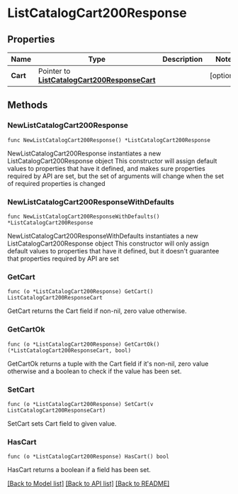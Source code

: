 # ListCatalogCart200Response

## Properties

Name | Type | Description | Notes
------------ | ------------- | ------------- | -------------
**Cart** | Pointer to [**ListCatalogCart200ResponseCart**](ListCatalogCart200ResponseCart.md) |  | [optional] 

## Methods

### NewListCatalogCart200Response

`func NewListCatalogCart200Response() *ListCatalogCart200Response`

NewListCatalogCart200Response instantiates a new ListCatalogCart200Response object
This constructor will assign default values to properties that have it defined,
and makes sure properties required by API are set, but the set of arguments
will change when the set of required properties is changed

### NewListCatalogCart200ResponseWithDefaults

`func NewListCatalogCart200ResponseWithDefaults() *ListCatalogCart200Response`

NewListCatalogCart200ResponseWithDefaults instantiates a new ListCatalogCart200Response object
This constructor will only assign default values to properties that have it defined,
but it doesn't guarantee that properties required by API are set

### GetCart

`func (o *ListCatalogCart200Response) GetCart() ListCatalogCart200ResponseCart`

GetCart returns the Cart field if non-nil, zero value otherwise.

### GetCartOk

`func (o *ListCatalogCart200Response) GetCartOk() (*ListCatalogCart200ResponseCart, bool)`

GetCartOk returns a tuple with the Cart field if it's non-nil, zero value otherwise
and a boolean to check if the value has been set.

### SetCart

`func (o *ListCatalogCart200Response) SetCart(v ListCatalogCart200ResponseCart)`

SetCart sets Cart field to given value.

### HasCart

`func (o *ListCatalogCart200Response) HasCart() bool`

HasCart returns a boolean if a field has been set.


[[Back to Model list]](../README.md#documentation-for-models) [[Back to API list]](../README.md#documentation-for-api-endpoints) [[Back to README]](../README.md)


